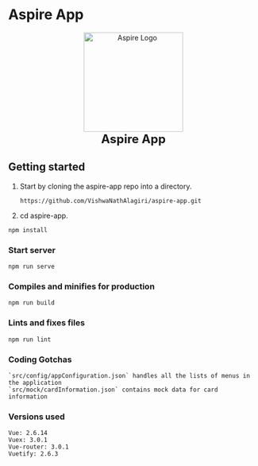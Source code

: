 # Aspire App
<p align="center">
  <img width="200px" src="https://bookface-images.s3.amazonaws.com/logos/decdbb3422d9ea85ae5b0cdfab8b1a5c3122219c.png" title="Aspire App" alt="Aspire Logo">
  <br/>
  <b><font size="5">Aspire App</font></b>
</p>


## Getting started
1. Start by cloning the aspire-app repo into a directory.

    `https://github.com/VishwaNathAlagiri/aspire-app.git`

2. cd aspire-app.

```
npm install
```

### Start server 
```
npm run serve
```

### Compiles and minifies for production
```
npm run build
```

### Lints and fixes files
```
npm run lint
```

### Coding Gotchas
    `src/config/appConfiguration.json` handles all the lists of menus in the application
    `src/mock/cardInformation.json` contains mock data for card information

### Versions used
    Vue: 2.6.14
    Vuex: 3.0.1
    Vue-router: 3.0.1
    Vuetify: 2.6.3